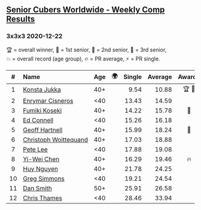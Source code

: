 <style>table {white-space: nowrap;}</style>
<link rel="stylesheet" type="text/css" href="/scw-comp/css/flags.css" />

## [Senior Cubers Worldwide - Weekly Comp Results](/scw-comp/results/)
### 3x3x3 2020-12-22

<span style="white-space: nowrap;">🏆 = overall winner</span>, <span style="white-space: nowrap;">🥇 = 1st senior</span>, <span style="white-space: nowrap;">🥈 = 2nd senior</span>, <span style="white-space: nowrap;">🥉 = 3rd senior</span>, <span style="white-space: nowrap;">💥 = overall record (age group)</span>, <span style="white-space: nowrap;">🔥 = PR average</span>, <span style="white-space: nowrap;">⚡ = PR single</span>.

| # | Name | Age | 🌍 | Single | Average | Awards | Solve 1 | Solve 2 | Solve 3 | Solve 4 | Solve 5 | Video |
| :--: | :-- | :--: | :--: | --: | --: | :--: | --: | --: | --: | --: | --: | :-- |
| 1 | [Konsta Jukka](../../persons/konsta_jukka/333.md) | 40+ | <i class="flag flag-FI" /> | 9.54 | 10.88 | 🏆 🥇 | 9.84 | 12.34 | 11.81 | 10.99 | 9.54 | [Desktop](https://www.facebook.com/events/758481858355136/permalink/762453947957927) / [Mobile](https://m.facebook.com/events/758481858355136?view=permalink&id=762453947957927) |
| 2 | [Enrymar Cisneros](../../persons/enrymar_cisneros/333.md) | <40 | <i class="flag flag-VE" /> | 13.43 | 14.59 |  | 13.43 | 15.97 | 15.40 | 14.91 | 13.46 | [Desktop](https://www.facebook.com/events/758481858355136/permalink/762685037934818) / [Mobile](https://m.facebook.com/events/758481858355136?view=permalink&id=762685037934818) |
| 3 | [Fumiki Koseki](../../persons/fumiki_koseki/333.md) | 40+ | <i class="flag flag-JP" /> | 14.22 | 15.78 | 🥈 | 14.22 | 15.69 | 18.82 | 16.16 | 15.49 | [Desktop](https://www.facebook.com/events/758481858355136/permalink/762137537989568) / [Mobile](https://m.facebook.com/events/758481858355136?view=permalink&id=762137537989568) |
| 4 | [Ed Connell](../../persons/ed_connell/333.md) | <40 | <i class="flag flag-IE" /> | 15.26 | 16.18 |  | 16.55 | 16.11 | 15.26 | 16.65 | 15.89 | [Desktop](https://www.facebook.com/events/758481858355136/permalink/762336287969693) / [Mobile](https://m.facebook.com/events/758481858355136?view=permalink&id=762336287969693) |
| 5 | [Geoff Hartnell](../../persons/geoff_hartnell/333.md) | 40+ | <i class="flag flag-GB" /> | 15.99 | 18.24 | 🥉 | 18.42 | 20.53 | 18.46 | 17.83 | 15.99 | [Desktop](https://www.facebook.com/events/758481858355136/permalink/760166784853310) / [Mobile](https://m.facebook.com/events/758481858355136?view=permalink&id=760166784853310) |
| 6 | [Christoph Woittequand](../../persons/christoph_woittequand/333.md) | 40+ | <i class="flag flag-FR" /> | 17.03 | 18.88 |  | 19.28 | 17.53 | 17.03 | 25.09 | 19.84 | [Desktop](https://www.facebook.com/798047139/videos/10158997233967140) / [Mobile](https://m.facebook.com/798047139/videos/10158997233967140) |
| 7 | [Pete Lee](../../persons/pete_lee/333.md) | <40 | <i class="flag flag-GB" /> | 17.88 | 19.08 |  | 17.88 | 20.02 | 18.08 | 19.91 | 19.26 | [Desktop](https://www.facebook.com/events/758481858355136/permalink/761732801363375) / [Mobile](https://m.facebook.com/events/758481858355136?view=permalink&id=761732801363375) |
| 8 | [Yi-Wei Chen](../../persons/yi_wei_chen/333.md) | 40+ | <i class="flag flag-TW" /> | 16.29 | 19.46 | 🔥 | 16.29 | 23.08 | 18.66 | 18.92 | 20.80 | [Desktop](https://www.facebook.com/events/758481858355136/permalink/761815598021762) / [Mobile](https://m.facebook.com/events/758481858355136?view=permalink&id=761815598021762) |
| 9 | [Huy Nguyen](../../persons/huy_nguyen/333.md) | 40+ | <i class="flag flag-CA" /> | 21.78 | 24.25 |  | 24.40 | 24.54 | DNF | 23.80 | 21.78 | [Desktop](https://www.facebook.com/events/758481858355136/permalink/762597614610227) / [Mobile](https://m.facebook.com/events/758481858355136?view=permalink&id=762597614610227) |
| 10 | [Greg Simmons](../../persons/greg_simmons/333.md) | <40 | <i class="flag flag-GB" /> | 19.21 | 24.54 |  | 21.96 | 19.21 | 29.15 | 22.51 | 29.33 | [Desktop](https://www.facebook.com/events/758481858355136/permalink/762615547941767) / [Mobile](https://m.facebook.com/events/758481858355136?view=permalink&id=762615547941767) |
| 11 | [Dan Smith](../../persons/dan_smith/333.md) | 50+ | <i class="flag flag-US" /> | 25.91 | 26.58 |  | 29.83 | 26.06 | 27.34 | 25.91 | 26.34 | [Desktop](https://www.facebook.com/events/758481858355136/permalink/762665831270072) / [Mobile](https://m.facebook.com/events/758481858355136?view=permalink&id=762665831270072) |
| 12 | [Chris Thames](../../persons/chris_thames/333.md) | <40 | <i class="flag flag-US" /> | 28.46 | 33.94 |  | 34.96 | 34.32 | 32.54 | 35.40 | 28.46 | [Desktop](https://www.facebook.com/events/758481858355136/permalink/762015128001809) / [Mobile](https://m.facebook.com/events/758481858355136?view=permalink&id=762015128001809) |

<!-- Global site tag (gtag.js) - Google Analytics -->
<script async src="https://www.googletagmanager.com/gtag/js?id=UA-86348435-3"></script>
<script>window.dataLayer = window.dataLayer || []; function gtag() {dataLayer.push(arguments);} gtag('js', new Date()); gtag('config', 'UA-86348435-3');</script>
